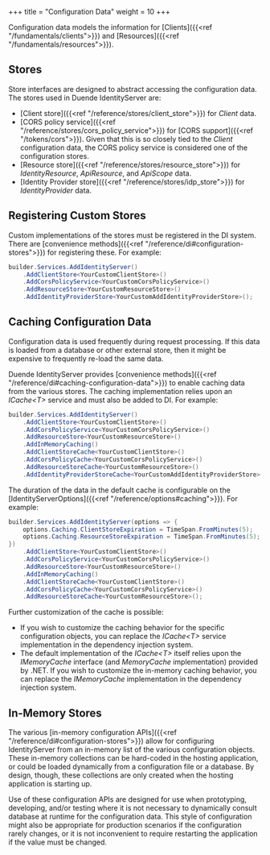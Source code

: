 +++
title = "Configuration Data"
weight = 10
+++

Configuration data models the information for [Clients]({{<ref "/fundamentals/clients">}}) and [Resources]({{<ref "/fundamentals/resources">}}).

## Stores

Store interfaces are designed to abstract accessing the configuration data. 
The stores used in Duende IdentityServer are:
* [Client store]({{<ref "/reference/stores/client_store">}}) for *Client* data.
* [CORS policy service]({{<ref "/reference/stores/cors_policy_service">}}) for [CORS support]({{<ref "/tokens/cors">}}). Given that this is so closely tied to the *Client* configuration data, the CORS policy service is considered one of the configuration stores.
* [Resource store]({{<ref "/reference/stores/resource_store">}}) for *IdentityResource*, *ApiResource*, and *ApiScope* data.
* [Identity Provider store]({{<ref "/reference/stores/idp_store">}}) for *IdentityProvider* data.

## Registering Custom Stores

Custom implementations of the stores must be registered in the DI system.
There are [convenience methods]({{<ref "/reference/di#configuration-stores">}}) for registering these.
For example:

```cs
builder.Services.AddIdentityServer()
    .AddClientStore<YourCustomClientStore>()
    .AddCorsPolicyService<YourCustomCorsPolicyService>()
    .AddResourceStore<YourCustomResourceStore>()
    .AddIdentityProviderStore<YourCustomAddIdentityProviderStore>();

```

## Caching Configuration Data

Configuration data is used frequently during request processing.
If this data is loaded from a database or other external store, then it might be expensive to frequently re-load the same data.

Duende IdentityServer provides [convenience methods]({{<ref "/reference/di#caching-configuration-data">}}) to enable caching data from the various stores.
The caching implementation relies upon an *ICache\<T>* service and must also be added to DI. 
For example:

```cs
builder.Services.AddIdentityServer()
    .AddClientStore<YourCustomClientStore>()
    .AddCorsPolicyService<YourCustomCorsPolicyService>()
    .AddResourceStore<YourCustomResourceStore>()
    .AddInMemoryCaching()
    .AddClientStoreCache<YourCustomClientStore>()
    .AddCorsPolicyCache<YourCustomCorsPolicyService>()
    .AddResourceStoreCache<YourCustomResourceStore>()
    .AddIdentityProviderStoreCache<YourCustomAddIdentityProviderStore>();

```

The duration of the data in the default cache is configurable on the [IdentityServerOptions]({{<ref "/reference/options#caching">}}).
For example:

```cs
builder.Services.AddIdentityServer(options => {
    options.Caching.ClientStoreExpiration = TimeSpan.FromMinutes(5);
    options.Caching.ResourceStoreExpiration = TimeSpan.FromMinutes(5);
})
    .AddClientStore<YourCustomClientStore>()
    .AddCorsPolicyService<YourCustomCorsPolicyService>()
    .AddResourceStore<YourCustomResourceStore>()
    .AddInMemoryCaching()
    .AddClientStoreCache<YourCustomClientStore>()
    .AddCorsPolicyCache<YourCustomCorsPolicyService>()
    .AddResourceStoreCache<YourCustomResourceStore>();

```

Further customization of the cache is possible: 
* If you wish to customize the caching behavior for the specific configuration objects, you can replace the *ICache\<T>* service implementation in the dependency injection system.
* The default implementation of the *ICache\<T>* itself relies upon the *IMemoryCache* interface (and *MemoryCache* implementation) provided by .NET.
If you wish to customize the in-memory caching behavior, you can replace the *IMemoryCache* implementation in the dependency injection system.

## In-Memory Stores

The various [in-memory configuration APIs]({{<ref "/reference/di#configuration-stores">}}) allow for configuring IdentityServer from an in-memory list of the various configuration objects.
These in-memory collections can be hard-coded in the hosting application, or could be loaded dynamically from a configuration file or a database.
By design, though, these collections are only created when the hosting application is starting up.

Use of these configuration APIs are designed for use when prototyping, developing, and/or testing where it is not necessary to dynamically consult database at runtime for the configuration data.
This style of configuration might also be appropriate for production scenarios if the configuration rarely changes, or it is not inconvenient to require restarting the application if the value must be changed.
